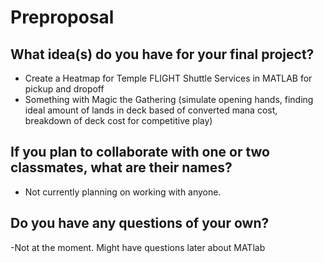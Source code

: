 # Preproposal

## What idea(s) do you have for your final project?

- Create a Heatmap for Temple FLIGHT Shuttle Services in MATLAB for pickup and dropoff 
- Something with Magic the Gathering (simulate opening hands, finding ideal amount of lands in deck based of converted mana cost, breakdown of deck cost for competitive play)

## If you plan to collaborate with one or two classmates, what are their names?

- Not currently planning on working with anyone.

## Do you have any questions of your own?

-Not at the moment. Might have questions later about MATlab
